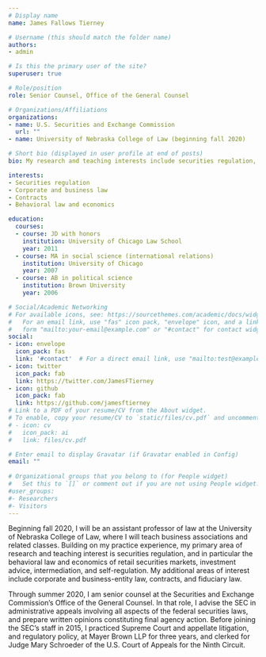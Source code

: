 ```yaml
---
# Display name
name: James Fallows Tierney

# Username (this should match the folder name)
authors:
- admin

# Is this the primary user of the site?
superuser: true

# Role/position
role: Senior Counsel, Office of the General Counsel

# Organizations/Affiliations
organizations:
- name: U.S. Securities and Exchange Commission
  url: ""
- name: University of Nebraska College of Law (beginning fall 2020)

# Short bio (displayed in user profile at end of posts)
bio: My research and teaching interests include securities regulation, business law, contracts, and other subjects related to the behavioral law and economics of retail securities markets.

interests:
- Securities regulation
- Corporate and business law
- Contracts
- Behavioral law and economics

education:
  courses:
  - course: JD with honors
    institution: University of Chicago Law School
    year: 2011
  - course: MA in social science (international relations)
    institution: University of Chicago
    year: 2007
  - course: AB in political science
    institution: Brown University
    year: 2006

# Social/Academic Networking
# For available icons, see: https://sourcethemes.com/academic/docs/widgets/#icons
#   For an email link, use "fas" icon pack, "envelope" icon, and a link in the
#   form "mailto:your-email@example.com" or "#contact" for contact widget.
social:
- icon: envelope
  icon_pack: fas
  link: '#contact'  # For a direct email link, use "mailto:test@example.org".
- icon: twitter
  icon_pack: fab
  link: https://twitter.com/JamesFTierney
- icon: github
  icon_pack: fab
  link: https://github.com/jamesftierney
# Link to a PDF of your resume/CV from the About widget.
# To enable, copy your resume/CV to `static/files/cv.pdf` and uncomment the lines below.  
# - icon: cv
#   icon_pack: ai
#   link: files/cv.pdf

# Enter email to display Gravatar (if Gravatar enabled in Config)
email: ""
  
# Organizational groups that you belong to (for People widget)
#   Set this to `[]` or comment out if you are not using People widget.  
#user_groups:
#- Researchers
#- Visitors
---
```


Beginning fall 2020, I will be an assistant professor of law at the University of Nebraska College of Law, where I will teach business associations and related classes. Building on my practice experience, my primary area of research and teaching interest is securities regulation, and in particular the behavioral law and economics of retail securities markets, investment advice, intermediation, and self-regulation. My additional areas of interest include corporate and business-entity law, contracts, and fiduciary law. 

Through summer 2020, I am senior counsel at the Securities and Exchange Commission’s Office of the General Counsel. In that role, I advise the SEC in administrative appeals involving all aspects of the federal securities laws, and prepare written opinions constituting final agency action. Before joining the SEC’s staff in 2015, I practiced Supreme Court and appellate litigation, and regulatory policy, at Mayer Brown LLP for three years, and clerked for Judge Mary Schroeder of the U.S. Court of Appeals for the Ninth Circuit. 
